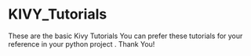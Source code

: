 # KIVY_Tutorials
These are the basic Kivy Tutorials
You can prefer these tutorials for your reference in your python project .
Thank You! 
